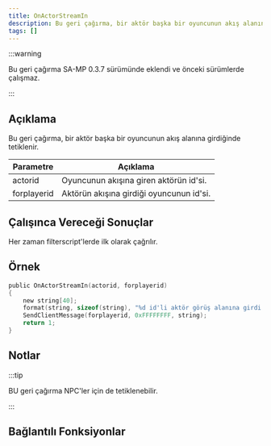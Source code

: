 ```yaml
---
title: OnActorStreamIn
description: Bu geri çağırma, bir aktör başka bir oyuncunun akış alanına girdiğinde tetiklenir.
tags: []
---
```


:::warning

Bu geri çağırma SA-MP 0.3.7 sürümünde eklendi ve önceki sürümlerde çalışmaz.

:::

## Açıklama

Bu geri çağırma, bir aktör başka bir oyuncunun akış alanına girdiğinde tetiklenir.

| Parametre   | Açıklama                                 |
| ----------- | ---------------------------------------- |
| actorid     | Oyuncunun akışına giren aktörün id'si.   |
| forplayerid | Aktörün akışına girdiği oyuncunun id'si. |

## Çalışınca Vereceği Sonuçlar

Her zaman filterscript'lerde ilk olarak çağrılır.

## Örnek

```c
public OnActorStreamIn(actorid, forplayerid)
{
    new string[40];
    format(string, sizeof(string), "%d id'li aktör görüş alanına girdi.", actorid);
    SendClientMessage(forplayerid, 0xFFFFFFFF, string);
    return 1;
}
```

## Notlar

:::tip

BU geri çağırma NPC'ler için de tetiklenebilir.

:::

## Bağlantılı Fonksiyonlar
